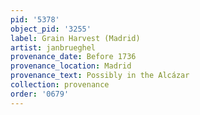 ```yaml
---
pid: '5378'
object_pid: '3255'
label: Grain Harvest (Madrid)
artist: janbrueghel
provenance_date: Before 1736
provenance_location: Madrid
provenance_text: Possibly in the Alcázar
collection: provenance
order: '0679'
---
```

